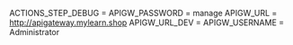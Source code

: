 ACTIONS_STEP_DEBUG =
APIGW_PASSWORD = manage
APIGW_URL = http://apigateway.mylearn.shop
APIGW_URL_DEV =
APIGW_USERNAME = Administrator


